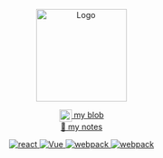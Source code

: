 <p align="center">
  <img src="https://www.gitsu.cn/static/img/shui.png"
        alt="Logo" width="160" height="164" style="max-width: 100%;">
</p>
<p align="center">
  <a href="https://www.gitsu.cn">
    <img align="center" alt="wineSu" width="22px" src="https://www.gitsu.cn/static/img/favicon.ico" />
    my blob
  </a>
  <br />
  <a href="https://blog.csdn.net/susuzhe123">
    🌱 my notes
  </a>
</p>
<p align="center">
    <a href="https://www.gitsu.cn/article41">
        <img src="https://img.shields.io/badge/react-源码-brightgreen" alt="react" />
    </a>
    <a href="https://www.gitsu.cn/list">
        <img src="https://img.shields.io/badge/vue-源码-green" alt="Vue">
    </a>
    <a href="https://www.gitsu.cn/article28">
        <img src="https://img.shields.io/badge/webpack-源码-important" alt="webpack">
    </a>
    <a href="https://www.gitsu.cn/">
        <img src="https://img.shields.io/badge/more-...-9cf" alt="webpack">
    </a>
</p>
